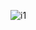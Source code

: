 ![i1](https://user-images.githubusercontent.com/80679363/114989518-1f84d400-9eb5-11eb-9ff5-4e43eea858f1.PNG)  

